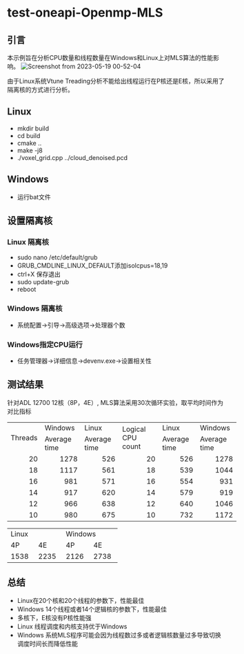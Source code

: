# test-oneapi-Openmp-MLS
## 引言
本示例旨在分析CPU数量和线程数量在Windows和Linux上对MLS算法的性能影响。
![Screenshot from 2023-05-19 00-52-04](https://github.com/zhupailiangx/test-mesh-demo/assets/120553507/e3ab2aa9-a843-43d8-b7c2-957dba1c4b8e)


由于Linux系统Vtune Treading分析不能给出线程运行在P核还是E核，所以采用了隔离核的方式进行分析。 
## Linux
* mkdir build
* cd build
* cmake ..
* make -j8
* ./voxel_grid.cpp ../cloud_denoised.pcd
## Windows
* 运行bat文件

## 设置隔离核
### Linux 隔离核
* sudo nano /etc/default/grub
* GRUB_CMDLINE_LINUX_DEFAULT添加isolcpus=18,19
* ctrl+X 保存退出
* sudo update-grub
* reboot
### Windows 隔离核
* 系统配置->引导->高级选项->处理器个数
### Windows指定CPU运行
* 任务管理器->详细信息->devenv.exe->设置相关性

## 测试结果
针对ADL 12700 12核（8P，4E）,
MLS算法采用30次循环实验，取平均时间作为对比指标
<table border=0 cellpadding=0 cellspacing=0 width=532 style='border-collapse:
 collapse;table-layout:fixed;width:399pt'>
 <col width=64 style='width:48pt'>
 <col width=88 span=2 style='mso-width-source:userset;mso-width-alt:3218;
 width:66pt'>
 <col width=116 style='mso-width-source:userset;mso-width-alt:4242;width:87pt'>
 <col width=88 span=2 style='mso-width-source:userset;mso-width-alt:3218;
 width:66pt'>
 <tr height=20 style='height:15.0pt'>
  <td rowspan=2 height=40 class=xl65 width=64 style='height:30.0pt;width:48pt'>Threads</td>
  <td class=xl66 width=88 style='border-left:none;width:66pt'>Windows</td>
  <td class=xl66 width=88 style='border-left:none;width:66pt'>Linux</td>
  <td rowspan=2 class=xl65 width=116 style='width:87pt'>Logical CPU count</td>
  <td class=xl66 width=88 style='border-left:none;width:66pt'>Linux</td>
  <td class=xl66 width=88 style='border-left:none;width:66pt'>Windows</td>
 </tr>
 <tr height=20 style='height:15.0pt'>
  <td height=20 class=xl66 style='height:15.0pt;border-top:none;border-left:
  none'>Average time</td>
  <td class=xl66 style='border-top:none;border-left:none'>Average time</td>
  <td class=xl66 style='border-top:none;border-left:none'>Average time</td>
  <td class=xl66 style='border-top:none;border-left:none'>Average time</td>
 </tr>
 <tr height=20 style='height:15.0pt'>
  <td height=20 class=xl66 align=right style='height:15.0pt;border-top:none'>20</td>
  <td class=xl66 align=right style='border-top:none;border-left:none'>1278</td>
  <td class=xl67 align=right style='border-top:none;border-left:none'>526</td>
  <td class=xl66 align=right style='border-top:none;border-left:none'>20</td>
  <td class=xl68 align=right style='border-top:none;border-left:none'>526</td>
  <td class=xl66 align=right style='border-top:none;border-left:none'>1278</td>
 </tr>
 <tr height=20 style='height:15.0pt'>
  <td height=20 class=xl66 align=right style='height:15.0pt;border-top:none'>18</td>
  <td class=xl66 align=right style='border-top:none;border-left:none'>1117</td>
  <td class=xl66 align=right style='border-top:none;border-left:none'>561</td>
  <td class=xl66 align=right style='border-top:none;border-left:none'>18</td>
  <td class=xl66 align=right style='border-top:none;border-left:none'>539</td>
  <td class=xl66 align=right style='border-top:none;border-left:none'>1044</td>
 </tr>
 <tr height=20 style='height:15.0pt'>
  <td height=20 class=xl66 align=right style='height:15.0pt;border-top:none'>16</td>
  <td class=xl66 align=right style='border-top:none;border-left:none'>981</td>
  <td class=xl66 align=right style='border-top:none;border-left:none'>571</td>
  <td class=xl66 align=right style='border-top:none;border-left:none'>16</td>
  <td class=xl66 align=right style='border-top:none;border-left:none'>554</td>
  <td class=xl66 align=right style='border-top:none;border-left:none'>931</td>
 </tr>
 <tr height=20 style='height:15.0pt'>
  <td height=20 class=xl66 align=right style='height:15.0pt;border-top:none'>14</td>
  <td class=xl67 align=right style='border-top:none;border-left:none'>917</td>
  <td class=xl66 align=right style='border-top:none;border-left:none'>620</td>
  <td class=xl66 align=right style='border-top:none;border-left:none'>14</td>
  <td class=xl66 align=right style='border-top:none;border-left:none'>579</td>
  <td class=xl66 align=right style='border-top:none;border-left:none'>919</td>
 </tr>
 <tr height=20 style='height:15.0pt'>
  <td height=20 class=xl66 align=right style='height:15.0pt;border-top:none'>12</td>
  <td class=xl66 align=right style='border-top:none;border-left:none'>966</td>
  <td class=xl66 align=right style='border-top:none;border-left:none'>638</td>
  <td class=xl66 align=right style='border-top:none;border-left:none'>12</td>
  <td class=xl66 align=right style='border-top:none;border-left:none'>640</td>
  <td class=xl66 align=right style='border-top:none;border-left:none'>1046</td>
 </tr>
 <tr height=20 style='height:15.0pt'>
  <td height=20 class=xl66 align=right style='height:15.0pt;border-top:none'>10</td>
  <td class=xl66 align=right style='border-top:none;border-left:none'>980</td>
  <td class=xl66 align=right style='border-top:none;border-left:none'>675</td>
  <td class=xl66 align=right style='border-top:none;border-left:none'>10</td>
  <td class=xl66 align=right style='border-top:none;border-left:none'>732</td>
  <td class=xl66 align=right style='border-top:none;border-left:none'>1172</td>
 </tr>
 <![if supportMisalignedColumns]>
 <tr height=0 style='display:none'>
  <td width=64 style='width:48pt'></td>
  <td width=88 style='width:66pt'></td>
  <td width=88 style='width:66pt'></td>
  <td width=116 style='width:87pt'></td>
  <td width=88 style='width:66pt'></td>
  <td width=88 style='width:66pt'></td>
 </tr>
 
 
 

<table border=0 cellpadding=0 cellspacing=0 width=256 style='border-collapse:
 collapse;table-layout:fixed;width:192pt'>
 <col width=64 span=4 style='width:48pt'>
 <tr height=20 style='height:15.0pt'>
  <td colspan=2 height=20 class=xl68 width=128 style='height:15.0pt;width:96pt'>Linux</td>
  <td colspan=2 class=xl68 width=128 style='border-left:none;width:96pt'>Windows</td>
 </tr>
 <tr height=20 style='height:15.0pt'>
  <td height=20 class=xl68 style='height:15.0pt;border-top:none'>4P</td>
  <td class=xl68 style='border-top:none;border-left:none'>4E</td>
  <td class=xl68 style='border-top:none;border-left:none'>4P</td>
  <td class=xl68 style='border-top:none;border-left:none'>4E</td>
 </tr>
 <tr height=20 style='height:15.0pt'>
  <td height=20 class=xl68 style='height:15.0pt;border-top:none'>1538</td>
  <td class=xl68 style='border-top:none;border-left:none'>2235</td>
  <td class=xl68 style='border-top:none;border-left:none'>2126</td>
  <td class=xl68 style='border-top:none;border-left:none'>2738</td>
 </tr>
 <![if supportMisalignedColumns]>
 <tr height=0 style='display:none'>
  <td width=64 style='width:48pt'></td>
  <td width=64 style='width:48pt'></td>
  <td width=64 style='width:48pt'></td>
  <td width=64 style='width:48pt'></td>
 </tr>
 <![endif]>
</table>

</body>

## 总结
* Linux在20个核和20个线程的参数下，性能最佳
* Windows 14个线程或者14个逻辑核的参数下，性能最佳
* 多核下，E核没有P核性能强
* Linux 线程调度和内核支持优于Windows
* Windows 系统MLS程序可能会因为线程数过多或者逻辑核数量过多导致切换调度时间长而降低性能
